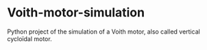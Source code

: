 # Voith-motor-simulation
Python project of the simulation of a Voith motor, also called vertical cycloïdal motor.
